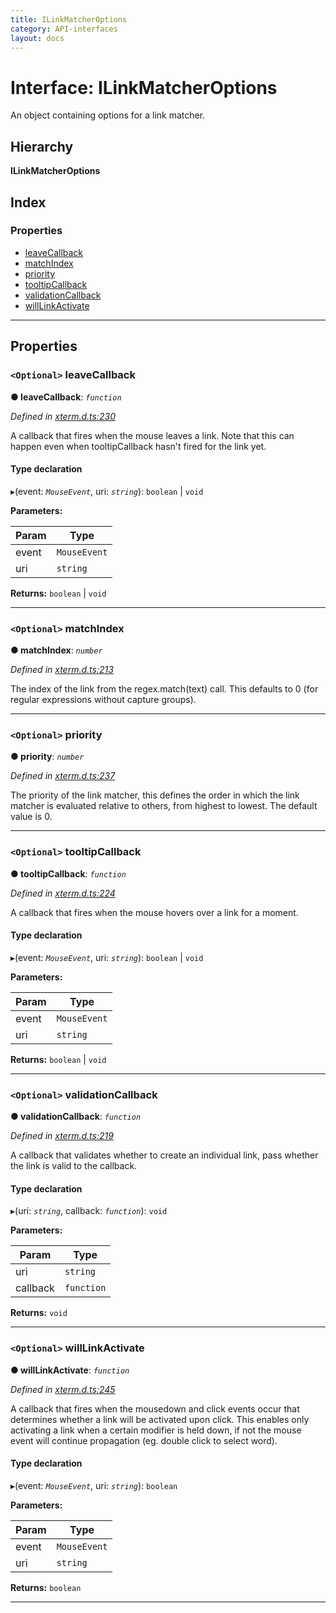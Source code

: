 ```yaml
---
title: ILinkMatcherOptions
category: API-interfaces
layout: docs
---
```



# Interface: ILinkMatcherOptions

An object containing options for a link matcher.

## Hierarchy

**ILinkMatcherOptions**

## Index

### Properties

* [leaveCallback](#leavecallback)
* [matchIndex](#matchindex)
* [priority](#priority)
* [tooltipCallback](#tooltipcallback)
* [validationCallback](#validationcallback)
* [willLinkActivate](#willlinkactivate)

---

## Properties

<a id="leavecallback"></a>

### `<Optional>` leaveCallback

**● leaveCallback**: *`function`*

*Defined in [xterm.d.ts:230](https://github.com/xtermjs/xterm.js/blob/master/typings/xterm.d.ts#L230)*

A callback that fires when the mouse leaves a link. Note that this can happen even when tooltipCallback hasn't fired for the link yet.

#### Type declaration
▸(event: *`MouseEvent`*, uri: *`string`*):  `boolean` &#124; `void`

**Parameters:**

| Param | Type |
| ------ | ------ |
| event | `MouseEvent` |
| uri | `string` |

**Returns:**  `boolean` &#124; `void`

___
<a id="matchindex"></a>

### `<Optional>` matchIndex

**● matchIndex**: *`number`*

*Defined in [xterm.d.ts:213](https://github.com/xtermjs/xterm.js/blob/master/typings/xterm.d.ts#L213)*

The index of the link from the regex.match(text) call. This defaults to 0 (for regular expressions without capture groups).

___
<a id="priority"></a>

### `<Optional>` priority

**● priority**: *`number`*

*Defined in [xterm.d.ts:237](https://github.com/xtermjs/xterm.js/blob/master/typings/xterm.d.ts#L237)*

The priority of the link matcher, this defines the order in which the link matcher is evaluated relative to others, from highest to lowest. The default value is 0.

___
<a id="tooltipcallback"></a>

### `<Optional>` tooltipCallback

**● tooltipCallback**: *`function`*

*Defined in [xterm.d.ts:224](https://github.com/xtermjs/xterm.js/blob/master/typings/xterm.d.ts#L224)*

A callback that fires when the mouse hovers over a link for a moment.

#### Type declaration
▸(event: *`MouseEvent`*, uri: *`string`*):  `boolean` &#124; `void`

**Parameters:**

| Param | Type |
| ------ | ------ |
| event | `MouseEvent` |
| uri | `string` |

**Returns:**  `boolean` &#124; `void`

___
<a id="validationcallback"></a>

### `<Optional>` validationCallback

**● validationCallback**: *`function`*

*Defined in [xterm.d.ts:219](https://github.com/xtermjs/xterm.js/blob/master/typings/xterm.d.ts#L219)*

A callback that validates whether to create an individual link, pass whether the link is valid to the callback.

#### Type declaration
▸(uri: *`string`*, callback: *`function`*): `void`

**Parameters:**

| Param | Type |
| ------ | ------ |
| uri | `string` |
| callback | `function` |

**Returns:** `void`

___
<a id="willlinkactivate"></a>

### `<Optional>` willLinkActivate

**● willLinkActivate**: *`function`*

*Defined in [xterm.d.ts:245](https://github.com/xtermjs/xterm.js/blob/master/typings/xterm.d.ts#L245)*

A callback that fires when the mousedown and click events occur that determines whether a link will be activated upon click. This enables only activating a link when a certain modifier is held down, if not the mouse event will continue propagation (eg. double click to select word).

#### Type declaration
▸(event: *`MouseEvent`*, uri: *`string`*): `boolean`

**Parameters:**

| Param | Type |
| ------ | ------ |
| event | `MouseEvent` |
| uri | `string` |

**Returns:** `boolean`

___

